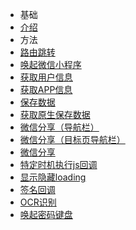 - 基础
 - [介绍](zh-cn/introduction) 
- 方法
 - [路由跳转](zh-cn/khtAppRouteRequest)
 - [唤起微信小程序](zh-cn/intentMiniProgram)
 - [获取用户信息](zh-cn/khtRequestAppCurrentUser)
 - [获取APP信息](zh-cn/khtRequestAppInfo)
 - [保存数据](zh-cn/khtSaveString)
 - [获取原生保存数据](zh-cn/tptRequestCachedValueForKey)
 - [微信分享（导航栏）](zh-cn/tpAppShare)
 - [微信分享（目标页导航栏）](zh-cn/tptShareForTargetURL)
 - [微信分享](zh-cn/tpH5Share)
 - [特定时机执行js回调](zh-cn/khtExcuteJSCallback)
 - [显示隐藏loading](zh-cn/tptAppShowLoading)
 - [签名回调](zh-cn/callBackSignatureInfo)
 - [OCR识别](zh-cn/tpAppOcr)
 - [唤起密码键盘](zh-cn/tpSafeKeyboard)
